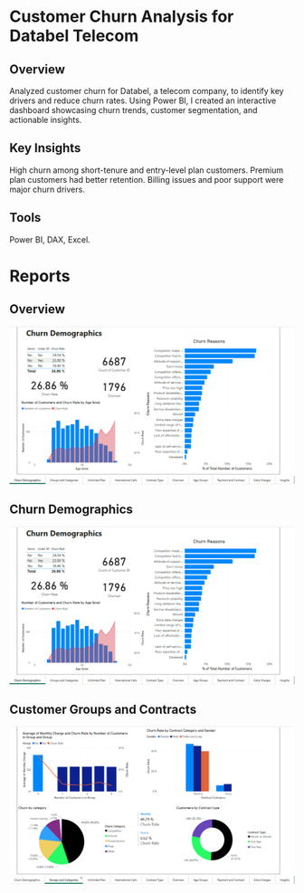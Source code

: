 # Customer Churn Analysis for Databel Telecom
## Overview
Analyzed customer churn for Databel, a telecom company, to identify key drivers and reduce churn rates. Using Power BI, I created an interactive dashboard showcasing churn trends, customer segmentation, and actionable insights.

## Key Insights
High churn among short-tenure and entry-level plan customers.
Premium plan customers had better retention.
Billing issues and poor support were major churn drivers.

## Tools
Power BI, DAX, Excel.

# Reports
## Overview
![image](https://github.com/ykabir19/Visualizations/blob/main/PowerBi/Analysing%20customer%20Churn/Churn%20Demographics.png)
## Churn Demographics
![image](https://github.com/ykabir19/Visualizations/blob/main/PowerBi/Analysing%20customer%20Churn/Churn%20Demographics.png)
## Customer Groups and Contracts
![image](https://github.com/ykabir19/Visualizations/blob/main/PowerBi/Analysing%20customer%20Churn/Customer%20groups%20and%20contracts.png)
